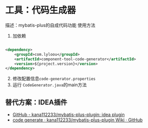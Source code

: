 # 工具：代码生成器

描述：mybatis-plus的自成代码功能 使用方法

1. 加依赖

```xml

<dependency>
    <groupId>com.lyloou</groupId>
    <artifactId>component-tool-code-generator</artifactId>
    <version>${project.version}</version>
</dependency>
```

2. 修改配置信息`code-generator.properties`
3. 运行 `CodeGenerator.java`的main方法

## 替代方案：IDEA插件

- [GitHub - kana112233/mybatis-plus-plugin: idea plugin](https://github.com/kana112233/mybatis-plus-plugin/)
- [code generate · kana112233/mybatis-plus-plugin Wiki · GitHub](https://github.com/kana112233/mybatis-plus-plugin/wiki/code-generate)
